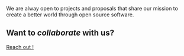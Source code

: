 We are alway open to projects and proposals that share our mission to create a better world through open source software. 

## Want to *collaborate* with us?

[Reach out !](/reach-out)
